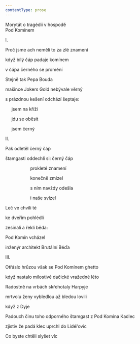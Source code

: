 ```yaml
---
contentType: prose
---
```


<section>

Morytát o tragédii v hospodě  
Pod Komínem

I.

Proč jsme ach neměli to za zlé znamení

když bílý čáp padaje komínem

v čápa černého se promění

Stejně tak Pepa Bouda

mašince Jokers Gold nebývale věrný

s prázdnou kešení odchází šeptaje:

     jsem na kříži

     jdu se oběsit

     jsem černý

II.

Pak odletěl černý čáp

štamgasti oddechli si: černý čáp

                    prokleté znamení

                    konečně zmizel

                    s ním navždy odešla

                    i naše svízel

Leč ve chvíli té

ke dveřím pohlédli

zesinali a řekli běda:

Pod Komín vcházel

inženýr architekt Brutální Béďa

III.

Otřáslo hrůzou však se Pod Komínem ghetto

když nastalo milostivé dačické vražedné léto

Radostně na vrbách skřehotaly Harpyje

mrtvolu ženy vybledlou až bledou lovili

když z Dyje

Padouch činu toho odporného štamgast z Pod Komína Kadlec

zjistiv že padá klec uprchl do Lidéřovic

Co byste chtěli slyšet víc

</section>
